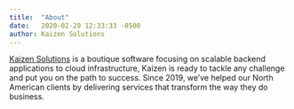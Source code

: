 ```yaml
---
title:  "About"
date:   2020-02-29 12:33:33 -0500
author: Kaizen Solutions
---
```


[Kaizen Solutions](https://kaizen-solutions.io) is a boutique software focusing on scalable backend applications to 
cloud infrastructure, Kaizen is ready to tackle any challenge and put you on the path to success. Since 2019, we’ve 
helped our North American clients by delivering services that transform the way they do business.

